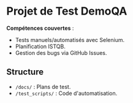 # Projet de Test DemoQA  
**Compétences couvertes** :  
- Tests manuels/automatisés avec Selenium.  
- Planification ISTQB.  
- Gestion des bugs via GitHub Issues.  

## Structure  
- `/docs/` : Plans de test.  
- `/test_scripts/` : Code d'automatisation.  
